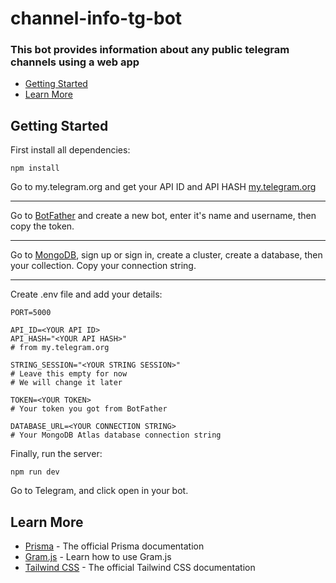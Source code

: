 # channel-info-tg-bot

### This bot provides information about any public telegram channels using a web app

- [Getting Started](https://github.com/MuhammadrizoDeveloper/channel-info-tg-bot/blob/master/README.md#getting-started)
- [Learn More](https://github.com/MuhammadrizoDeveloper/channel-info-tg-bot/blob/master/README.md#learn-more)

## Getting Started

First install all dependencies:

```
npm install
```

Go to my.telegram.org and get your API ID and API HASH
[my.telegram.org](https://my.telegram.org)

---

Go to [BotFather](https://t.me/BotFather) and create a new bot, enter it's name and username, then copy the token.

---

Go to [MongoDB](https://mongodb.com), sign up or sign in, create a cluster, create a database, then your collection. Copy your connection string.

---

Create .env file and add your details:

```
PORT=5000

API_ID=<YOUR API ID>
API_HASH="<YOUR API HASH>"
# from my.telegram.org

STRING_SESSION="<YOUR STRING SESSION>"
# Leave this empty for now
# We will change it later

TOKEN=<YOUR TOKEN>
# Your token you got from BotFather

DATABASE_URL=<YOUR CONNECTION STRING>
# Your MongoDB Atlas database connection string
```

Finally, run the server:
```
npm run dev
```

Go to Telegram, and click open in your bot.

## Learn More
- [Prisma](https://www.prisma.io/docs) - The official Prisma documentation
- [Gram.js](https://gram.js.org/) - Learn how to use Gram.js
- [Tailwind CSS](https://tailwindcss.com/docs) - The official Tailwind CSS documentation
